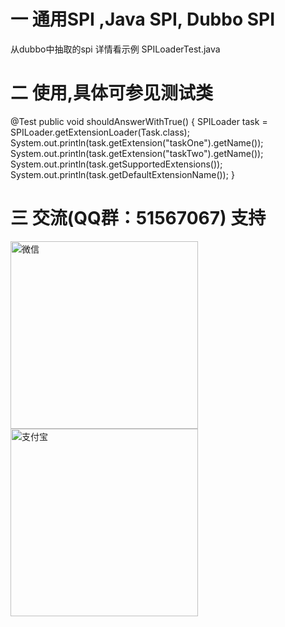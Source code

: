 # 一 通用SPI ,Java SPI, Dubbo SPI
从dubbo中抽取的spi 详情看示例 SPILoaderTest.java
# 二 使用,具体可参见测试类
 @Test
 public void shouldAnswerWithTrue() {
     SPILoader<Task> task = SPILoader.getExtensionLoader(Task.class);
     System.out.println(task.getExtension("taskOne").getName());
     System.out.println(task.getExtension("taskTwo").getName());
     System.out.println(task.getSupportedExtensions());
     System.out.println(task.getDefaultExtensionName());
 }
# 三  交流(QQ群：51567067) 支持
<img src="https://github.com/MoneyHacker/simple/blob/master/simple_wx.jpg" alt="微信" width="300px" height="300px"/><img src="https://github.com/MoneyHacker/simple/blob/master/simple_zfb.png" alt="支付宝" width="300px" height="300px"/>




